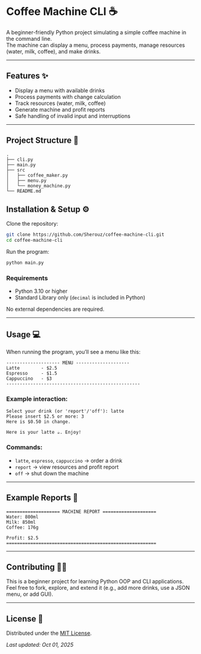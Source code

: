 # Coffee Machine CLI ☕

A beginner-friendly Python project simulating a simple coffee machine in the command line.  
The machine can display a menu, process payments, manage resources (water, milk, coffee), and make drinks.

---

## Features ✨
- Display a menu with available drinks
- Process payments with change calculation
- Track resources (water, milk, coffee)
- Generate machine and profit reports
- Safe handling of invalid input and interruptions

---

## Project Structure 📂
```
.
├── cli.py
├── main.py
├── src
│   ├── coffee_maker.py
│   ├── menu.py
│   └── money_machine.py
└── README.md

````

## Installation & Setup ⚙
Clone the repository:
```bash
git clone https://github.com/Sherouz/coffee-machine-cli.git
cd coffee-machine-cli
````

Run the program:

```bash
python main.py
```

### Requirements 
- Python 3.10 or higher  
- Standard Library only (`decimal` is included in Python)  

No external dependencies are required.

---

## Usage 💻

When running the program, you’ll see a menu like this:

```
-------------------- MENU --------------------
Latte        - $2.5
Espresso     - $1.5
Cappuccino   - $3
--------------------------------------------------
```

### Example interaction:

```
Select your drink (or 'report'/'off'): latte
Please insert $2.5 or more: 3
Here is $0.50 in change.

Here is your latte ☕️. Enjoy!
```

### Commands:

* `latte`, `espresso`, `cappuccino` → order a drink
* `report` → view resources and profit report
* `off` → shut down the machine

---

## Example Reports 📄

```
==================== MACHINE REPORT ====================
Water: 800ml
Milk: 850ml
Coffee: 176g

Profit: $2.5
========================================================
```

---

## Contributing 🤝🏽

This is a beginner project for learning Python OOP and CLI applications.
Feel free to fork, explore, and extend it (e.g., add more drinks, use a JSON menu, or add GUI).

---

## License 📃

Distributed under the [MIT License](LICENSE).

*Last updated: Oct 01, 2025*
